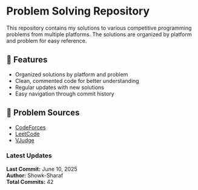 # Problem Solving Repository

This repository contains my solutions to various competitive programming problems from multiple platforms. The solutions are organized by platform and problem for easy reference.

## 🚀 Features

- Organized solutions by platform and problem
- Clean, commented code for better understanding
- Regular updates with new solutions
- Easy navigation through commit history

## 📝 Problem Sources

- [CodeForces](https://codeforces.com/)
- [LeetCode](https://leetcode.com/)
- [VJudge](https://vjudge.net/)

### Latest Updates

**Last Commit:** June 10, 2025    
**Author:** Showk-Sharaf  
**Total Commits:** 42  
